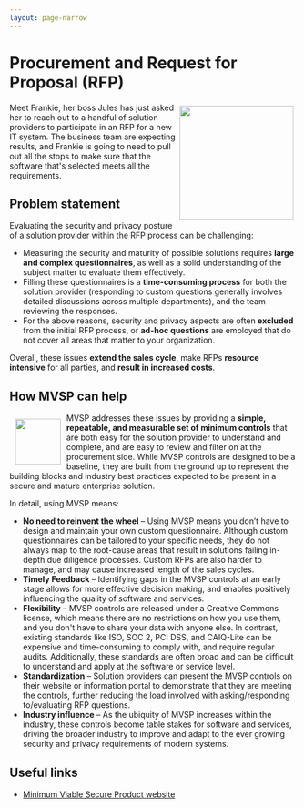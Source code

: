 ```yaml
---
layout: page-narrow
---
```

<div class="container mx-auto max-w-4xl">
<div class="adoc">

# Procurement and Request for Proposal (RFP)

<img style="float: right; margin: 5px;" align="right" width=200 src="/images/avatars/avataaars_3.png"> Meet Frankie, her boss Jules has just asked her to reach out to a handful of solution providers to participate in an RFP for a new IT system. The business team are expecting results, and Frankie is going to need to pull out all the stops to make sure that the software that's selected meets all the requirements.


## Problem statement

Evaluating the security and privacy posture of a solution provider within the RFP process can be challenging: 

*   Measuring the security and maturity of possible solutions requires **large and complex questionnaires**, as well as a solid understanding of the subject matter to evaluate them effectively.
*   Filling these questionnaires is a **time-consuming process** for both the solution provider (responding to custom questions generally involves detailed discussions across multiple departments), and the team reviewing the responses. 
*   For the above reasons, security and privacy aspects are often **excluded** from the initial RFP process, or **ad-hoc questions** are employed that do not cover all areas that matter to your organization.

Overall, these issues **extend the sales cycle**, make RFPs **resource intensive** for all parties, and **result in increased costs**.

## How MVSP can help

<img style="float: left; margin: 10px;" align="left" width=80 src="/images/checklist.png"> MVSP addresses these issues by providing a **simple, repeatable, and measurable set of minimum controls** that are both easy for the solution provider to understand and complete, and are easy to review and filter on at the procurement side. While MVSP controls are designed to be a baseline, they are built from the ground up to represent the building blocks and industry best practices expected to be present in a secure and mature enterprise solution. 

In detail, using MVSP means:

*   **No need to reinvent the wheel** – Using MVSP means you don’t have to design and maintain your own custom questionnaire. Although custom questionnaires can be tailored to your specific needs, they do not always map to the root-cause areas that result in solutions failing in-depth due diligence processes. Custom RFPs are also harder to manage, and may cause increased length of the sales cycles.
*   **Timely Feedback** – Identifying gaps in the MVSP controls at an early stage allows for more effective decision making, and enables positively influencing the quality of software and services.
*   **Flexibility** – MVSP controls are released under a Creative Commons license, which means there are no restrictions on how you use them, and you don't have to share your data with anyone else. In contrast, existing standards like ISO, SOC 2, PCI DSS, and CAIQ-Lite can be expensive and time-consuming to comply with, and require regular audits. Additionally, these standards are often broad and can be difficult to understand and apply at the software or service level.
*   **Standardization** – Solution providers can present the MVSP controls on their website or information portal to demonstrate that they are meeting the controls, further reducing the load involved with asking/responding to/evaluating RFP questions.
*   **Industry influence** –  As the ubiquity of MVSP increases within the industry, these controls become table stakes for software and services, driving the broader industry to improve and adapt to the ever growing security and privacy requirements of modern systems.


## Useful links

*   [Minimum Viable Secure Product website](https://mvsp.dev)
</div>
</div>
